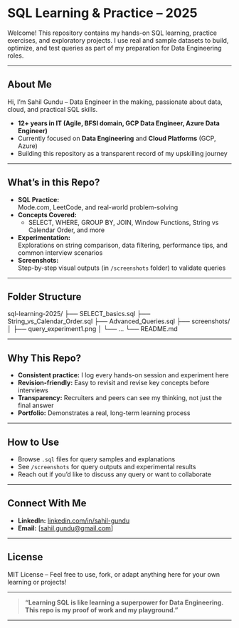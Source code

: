# SQL Learning & Practice – 2025

Welcome! This repository contains my hands-on SQL learning, practice exercises, and exploratory projects. I use real and sample datasets to build, optimize, and test queries as part of my preparation for Data Engineering roles.

---

## About Me

Hi, I’m Sahil Gundu – Data Engineer in the making, passionate about data, cloud, and practical SQL skills.  
- **12+ years in IT (Agile, BFSI domain, GCP Data Engineer, Azure Data Engineer)**
- Currently focused on **Data Engineering** and **Cloud Platforms** (GCP, Azure)
- Building this repository as a transparent record of my upskilling journey

---

## What’s in this Repo?

- **SQL Practice:**  
  Mode.com, LeetCode, and real-world problem-solving
- **Concepts Covered:**  
  - SELECT, WHERE, GROUP BY, JOIN, Window Functions, String vs Calendar Order, and more
- **Experimentation:**  
  Explorations on string comparison, data filtering, performance tips, and common interview scenarios
- **Screenshots:**  
  Step-by-step visual outputs (in `/screenshots` folder) to validate queries

---

## Folder Structure

sql-learning-2025/
├── SELECT_basics.sql
├── String_vs_Calendar_Order.sql
├── Advanced_Queries.sql
├── screenshots/
│   ├── query_experiment1.png
│   └── ...
└── README.md


---

## Why This Repo?

- **Consistent practice:** I log every hands-on session and experiment here
- **Revision-friendly:** Easy to revisit and revise key concepts before interviews
- **Transparency:** Recruiters and peers can see my thinking, not just the final answer
- **Portfolio:** Demonstrates a real, long-term learning process

---

## How to Use

- Browse `.sql` files for query samples and explanations
- See `/screenshots` for query outputs and experimental results
- Reach out if you’d like to discuss any query or want to collaborate

---

## Connect With Me

- **LinkedIn:** [linkedin.com/in/sahil-gundu](https://linkedin.com/in/sahil-gundu)  
- **Email:** [sahil.gundu@gmail.com]

---

## License

MIT License – Feel free to use, fork, or adapt anything here for your own learning or projects!

---

> **“Learning SQL is like learning a superpower for Data Engineering. This repo is my proof of work and my playground.”**

---


